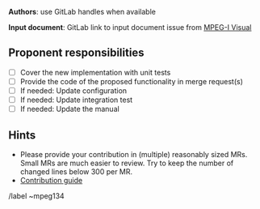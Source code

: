 **Authors**: use GitLab handles when available

**Input document**: GitLab link to input document issue from [MPEG-I Visual](http://mpegx.int-evry.fr/software/MPEG/MIV/InputDocuments/-/issues)

## Proponent responsibilities

* [ ] Cover the new implementation with unit tests
* [ ] Provide the code of the proposed functionality in merge request(s)
* [ ] If needed: Update configuration
* [ ] If needed: Update integration test
* [ ] If needed: Update the manual

## Hints

* Please provide your contribution in (multiple) reasonably sized  MRs. Small MRs are much easier to review. Try to keep the number of changed lines below 300 per MR.
* [Contribution guide](http://mpegx.int-evry.fr/software/MPEG/MIV/RS/TM1/-/blob/main/doc/contributing.md)

/label ~mpeg134
